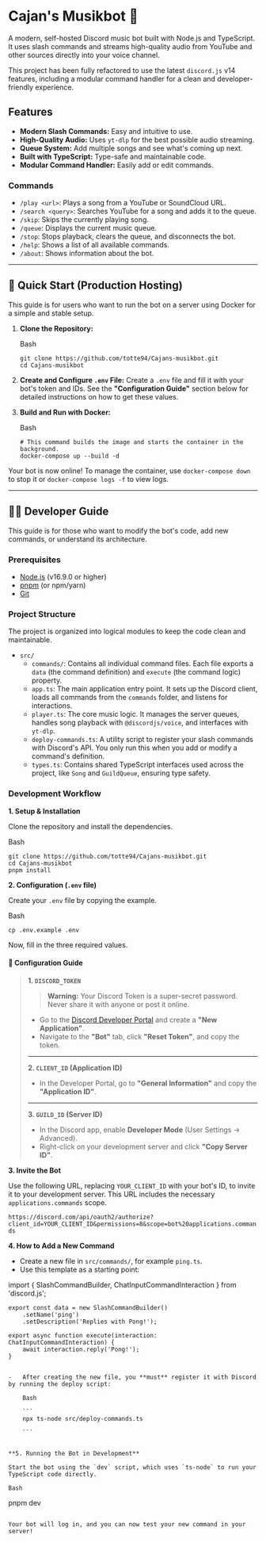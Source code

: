 # Cajan's Musikbot 🎵

A modern, self-hosted Discord music bot built with Node.js and TypeScript. It uses slash commands and streams high-quality audio from YouTube and other sources directly into your voice channel.

This project has been fully refactored to use the latest `discord.js` v14 features, including a modular command handler for a clean and developer-friendly experience.

## Features

-   **Modern Slash Commands:** Easy and intuitive to use.
-   **High-Quality Audio:** Uses `yt-dlp` for the best possible audio streaming.
-   **Queue System:** Add multiple songs and see what's coming up next.
-   **Built with TypeScript:** Type-safe and maintainable code.
-   **Modular Command Handler:** Easily add or edit commands.

### Commands

-   `/play <url>`: Plays a song from a YouTube or SoundCloud URL.
-   `/search <query>`: Searches YouTube for a song and adds it to the queue.
-   `/skip`: Skips the currently playing song.
-   `/queue`: Displays the current music queue.
-   `/stop`: Stops playback, clears the queue, and disconnects the bot.
-   `/help`: Shows a list of all available commands.
-   `/about`: Shows information about the bot.

----------

## 🚀 Quick Start (Production Hosting)

This guide is for users who want to run the bot on a server using Docker for a simple and stable setup.

1.  **Clone the Repository:**
    
    Bash
    
    ```
    git clone https://github.com/totte94/Cajans-musikbot.git
    cd Cajans-musikbot
    
    ```
    
2.  **Create and Configure `.env` File:** Create a `.env` file and fill it with your bot's token and IDs. See the **"Configuration Guide"** section below for detailed instructions on how to get these values.
    
3.  **Build and Run with Docker:**
    
    Bash
    
    ```
    # This command builds the image and starts the container in the background.
    docker-compose up --build -d
    
    ```
    

Your bot is now online! To manage the container, use `docker-compose down` to stop it or `docker-compose logs -f` to view logs.

----------

## 👨‍💻 Developer Guide

This guide is for those who want to modify the bot's code, add new commands, or understand its architecture.

### Prerequisites

-   [Node.js](https://nodejs.org/en/) (v16.9.0 or higher)
-   [pnpm](https://pnpm.io/installation) (or npm/yarn)
-   [Git](https://git-scm.com/downloads)

### Project Structure

The project is organized into logical modules to keep the code clean and maintainable.

-   `src/`
    -   `commands/`: Contains all individual command files. Each file exports a `data` (the command definition) and `execute` (the command logic) property.
    -   `app.ts`: The main application entry point. It sets up the Discord client, loads all commands from the `commands` folder, and listens for interactions.
    -   `player.ts`: The core music logic. It manages the server queues, handles song playback with `@discordjs/voice`, and interfaces with `yt-dlp`.
    -   `deploy-commands.ts`: A utility script to register your slash commands with Discord's API. You only run this when you add or modify a command's definition.
    -   `types.ts`: Contains shared TypeScript interfaces used across the project, like `Song` and `GuildQueue`, ensuring type safety.

### Development Workflow

**1. Setup & Installation**

Clone the repository and install the dependencies.

Bash

```
git clone https://github.com/totte94/Cajans-musikbot.git
cd Cajans-musikbot
pnpm install

```

**2. Configuration (`.env` file)**

Create your `.env` file by copying the example.

Bash

```
cp .env.example .env

```

Now, fill in the three required values.

#### 🔑 Configuration Guide

> **1. `DISCORD_TOKEN`**
> 
> > **Warning:** Your Discord Token is a super-secret password. Never share it with anyone or post it online.
> 
> -   Go to the [Discord Developer Portal](https://discord.com/developers/applications) and create a **"New Application"**.
> -   Navigate to the **"Bot"** tab, click **"Reset Token"**, and copy the token.
> 
> ----------
> 
> **2. `CLIENT_ID` (Application ID)**
> 
> -   In the Developer Portal, go to **"General Information"** and copy the **"Application ID"**.
> 
> ----------
> 
> **3. `GUILD_ID` (Server ID)**
> 
> -   In the Discord app, enable **Developer Mode** (User Settings -> Advanced).
> -   Right-click on your development server and click **"Copy Server ID"**.

**3. Invite the Bot**

Use the following URL, replacing `YOUR_CLIENT_ID` with your bot's ID, to invite it to your development server. This URL includes the necessary `applications.commands` scope.

`https://discord.com/api/oauth2/authorize?client_id=YOUR_CLIENT_ID&permissions=8&scope=bot%20applications.commands`

**4. How to Add a New Command**

-   Create a new file in `src/commands/`, for example `ping.ts`.
-   Use this template as a starting point:

import { SlashCommandBuilder, ChatInputCommandInteraction } from 'discord.js';

```
export const data = new SlashCommandBuilder()
    .setName('ping')
    .setDescription('Replies with Pong!');

export async function execute(interaction: ChatInputCommandInteraction) {
    await interaction.reply('Pong!');
}
```

```

-   After creating the new file, you **must** register it with Discord by running the deploy script:
    
    Bash
    
    ```
    npx ts-node src/deploy-commands.ts
    
    ```
    

**5. Running the Bot in Development**

Start the bot using the `dev` script, which uses `ts-node` to run your TypeScript code directly.

Bash

```
pnpm dev

```

Your bot will log in, and you can now test your new command in your server!
